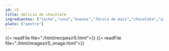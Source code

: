 ```yaml
---
id: r5
title: delicia de chocolate
ingredientes: ["leche","coco","huevos","fécula de maíz","chocolate","azúcar"]
plato: ["postre"]
---
```


{{< readFile file="./html/recipes/r5.html">}}
{{< readFile file="./html/images/r5_image.html">}}